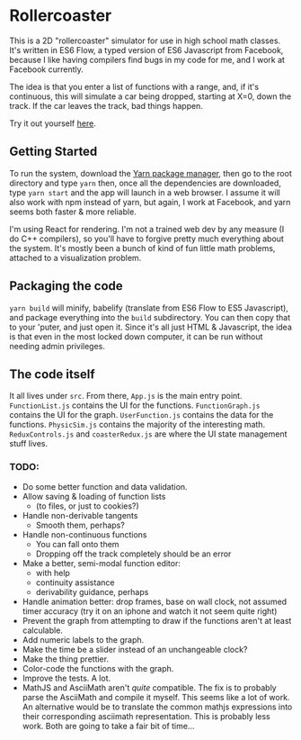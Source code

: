 # Rollercoaster

This is a 2D "rollercoaster" simulator for use in high school math classes.
It's written in ES6 Flow, a typed version of ES6 Javascript from Facebook,
because I like having compilers find bugs in my code for me,
and I work at Facebook currently.

The idea is that you enter a list of functions with a range, and,
if it's continuous, this will simulate a car being dropped, starting
at X=0, down the track. If the car leaves the track, bad things
happen.

Try it out yourself [here](https://kevinfrei.github.io/rollercoaster/).

## Getting Started

To run the system, download the
[Yarn package manager](https://yarnpkg.com/docs/install),
then go to the root directory and type `yarn` then, once all the dependencies
are downloaded, type `yarn start` and the app will launch in a web browser.
I assume it will also work with npm instead of yarn, but again,
I work at Facebook, and yarn seems both faster & more reliable.

I'm using React for rendering. I'm not a trained web dev by any
measure (I do C++ compilers), so you'll have to forgive pretty much
everything about the system. It's mostly been a bunch of kind of fun
little math problems, attached to a visualization problem.

## Packaging the code

`yarn build` will minify, babelify (translate from ES6 Flow to ES5
Javascript), and package everything into the `build` subdirectory. You can then
copy that to your 'puter, and just open it. Since it's all just HTML &
Javascript, the idea is that even in the most locked down computer, it can be
run without needing admin privileges.

## The code itself

It all lives under `src`. From there, `App.js` is the main entry point.
`FunctionList.js` contains the UI for the functions.
`FunctionGraph.js` contains the UI for the graph.
`UserFunction.js` contains the data for the functions.
`PhysicSim.js` contains the majority of the interesting math.
`ReduxControls.js` and `coasterRedux.js` are where the UI state management stuff
lives.

### TODO:

* Do some better function and data validation.
* Allow saving & loading of function lists
  * (to files, or just to cookies?)
* Handle non-derivable tangents
  * Smooth them, perhaps?
* Handle non-continuous functions
  * You can fall onto them
  * Dropping off the track completely should be an error
* Make a better, semi-modal function editor:
  * with help
  * continuity assistance
  * derivability guidance, perhaps
* Handle animation better: drop frames, base on wall clock, not assumed
  timer accuracy (try it on an iphone and watch it not seem quite right)
* Prevent the graph from attempting to draw
  if the functions aren't at least calculable.
* Add numeric labels to the graph.
* Make the time be a slider instead of an unchangeable clock?
* Make the thing prettier.
* Color-code the functions with the graph.
* Improve the tests. A lot.
* MathJS and AsciiMath aren't _quite_ compatible. The fix is to probably
  parse the AsciiMath and compile it myself. This seems like a lot of work.
  An alternative would be to translate the common mathjs expressions into their
  corresponding asciimath representation. This is probably less work. Both are
  going to take a fair bit of time...
